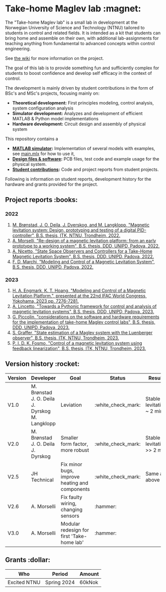 # Take-home Maglev lab \:magnet\:
The "Take-home Maglev lab" is a small lab in development at the Norwegian University of Science and Technology (NTNU) tailored to students in control and related fields. It is intended as a kit that students can bring home and assemble on their own, with additional lab-assignments for teaching anything from fundamental to advanced concepts within control engineering.

See [the wiki](https://www.ntnu.no/wiki/x/OYSyEw) for more information on the project.

The goal of this lab is to provide something fun and sufficiently complex for students to boost confidence and develop self efficacy in the context of control. 

The development is mainly driven by student contributions in the form of BSc's and MSc's projects, focusing mainly on:
- **Theoretical development:** First principles modeling, control analysis, system configuration analysis
- **Simulator development:** Analyzes and development of efficient MATLAB & Python model implementations
- **Hardware development:** Circuit design and assembly of physical system

This repository contains a
- **[MATLAB simulator](./simulation):** Implementation of several models with examples, see [main.mlx](./simulation/main.mlx) for how to use it,
- **[Design files & software](./physical_system):** PCB files, test code and example usage for the physical system.
- **[Student contributions](./student_contributions):** Code and project reports from student projects.

Following is information on student reports, development history for the hardware and grants provided for the project.
## Project reports \:books\:
### 2022
 1. [M. Brønstad, J. O. Deila, J. Dyerskog, and M. Langklopp, "Magnetic levitation system: Design, prototyping and testing of a digital PID-controller", B.S. thesis, ITK, NTNU, Trondheim, 2022.](./student_contributions/literature/2022_NTNU_bachelor_thesis_MJJM.pdf)
 2. [A. Morselli, "Re-design of a magnetic levitation platform: from an early prototype to a working system", B.S. thesis, DDD, UNIPD, Padova, 2022.](./student_contributions/literature/2022_UNIPD_bachelor_thesis_alberto_morselli.pdf)
 3. [A. Nicetto, "State Space Observers and Controllers for a Take-Home Magnetic Levitation System", B.S. thesis, DDD, UNIPD, Padova, 2022.](./student_contributions/literature/2022_UNIPD_bachelor_thesis_andrea_nicetto.pdf)
 4. [F. D. Marchi, "Modeling and Control of a Magnetic Levitation System", B.S. thesis, DDD, UNIPD, Padova, 2022.](./student_contributions/literature/2022_UNIPD_bachelor_thesis_francesco_de_marchi.pdf)
### 2023
1. [H. A. Engmark, K. T. Hoang, "Modeling and Control of a Magnetic Levitation Platform.", presented at the 22nd IFAC World Congress, Yokohama, 2023 pp. 7276-7281. ](./media/literature/maglev_model_description.pdf)
2. [A. Lincetto, "Towards a Pythonic framework for control and analysis of magnetic levitation systems", B.S. thesis, DDD, UNIPD, Padova, 2023.](./student_contributions/literature/2023_UNIPD_bachelor_thesis_alessandro_lincetto.pdf)
3. [G. Piccolin, "considerations on the software and hardware requirements for the implementation of take-home Maglev control labs", B.S. thesis, DDD, UNIPD, Padova, 2023.](./student_contributions/literature/2023_UNIPD_bachelor_thesis_giulio_piccolin.pdf)
4. [S. Graffer, "State estimation of a Maglev system with the Luenberger observer", B.S. thesis, ITK, NTNU, Trondheim, 2023.](./student_contributions/literature/2023_NTNU_project_thesis_sverre_graffer.pdf)
5. [P. I. D. K. Fosmo, "Control of a magnetic levitation system using feedback linearization", B.S. thesis, ITK, NTNU, Trondheim, 2023.](./student_contributions/literature/2023_NTNU_project_thesis_pål_fosmo.pdf)
## Version history \:rocket\:
| **Version** | **Developer** | **Goal**                                       | **Status**           | **Result**                 |
|-------------|---------------|------------------------------------------------|----------------------|----------------------------|
| V1.0        | M. Brønstad <br> J. O. Deila <br> J. Dyrskog <br> M. Langklopp          | Leviation                                      | \:white_check_mark\: | Stable levitation ~ 2 min  |
| V2.0        | M. Brønstad <br> J. O. Deila <br> J. Dyrskog            | Smaller form factor, more robust               | \:white_check_mark\: | Stable levitation >> 2 min |
| V2.5        | JH Technical  | Fix minor bugs, improve heating and components | \:white_check_mark\: | Same as above              |
| V2.6        | A. Morselli   | Fix faulty wiring, changing sensors    | \:hammer\:             |                            |
| V3.0        | A. Morselli   | Modular redesign for first 'Take-home lab'     | \:hammer\:           |                            |
## Grants \:dollar\:
| Who | Period | Amount |
|-----|--------|--------|
| Excited NTNU | Spring 2024 | 60kNok | 
